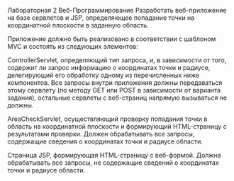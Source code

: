 Лабораторная 2 Веб-Программирование
Разработать веб-приложение на базе сервлетов и JSP, определяющее попадание точки на координатной плоскости в заданную область.

Приложение должно быть реализовано в соответствии с шаблоном MVC и состоять из следующих элементов:

ControllerServlet, определяющий тип запроса, и, в зависимости от того, содержит ли запрос информацию о координатах точки и радиусе,
делегирующий его обработку одному из перечисленных ниже компонентов. Все запросы внутри приложения должны передаваться этому сервлету 
(по методу GET или POST в зависимости от варианта задания), остальные сервлеты с веб-страниц напрямую вызываться не должны.

AreaCheckServlet, осуществляющий проверку попадания точки в область на координатной плоскости и формирующий HTML-страницу с результатами
проверки. Должен обрабатывать все запросы, содержащие сведения о координатах точки и радиусе области.

Страница JSP, формирующая HTML-страницу с веб-формой. Должна обрабатывать все запросы, не содержащие сведений о координатах точки и 
радиусе области.
